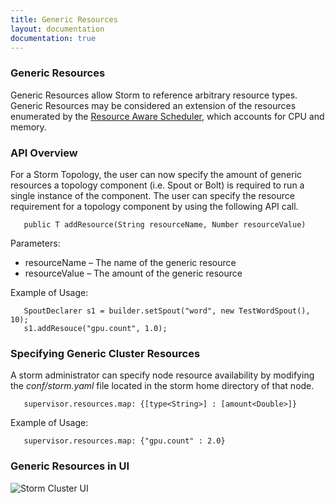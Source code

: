 ```yaml
---
title: Generic Resources
layout: documentation
documentation: true
---
```


### Generic Resources
Generic Resources allow Storm to reference arbitrary resource types. Generic Resources may be considered an extension of the resources enumerated by the [Resource Aware Scheduler](Resource_Aware_Scheduler_overview.md), which accounts for CPU and memory.

### API Overview
For a Storm Topology, the user can now specify the amount of generic resources a topology component (i.e. Spout or Bolt) is required to run a single instance of the component. The user can specify the resource requirement for a topology component by using the following API call.
```
   public T addResource(String resourceName, Number resourceValue)
```
Parameters:
-   resourceName – The name of the generic resource
-   resourceValue – The amount of the generic resource

Example of Usage:
```
   SpoutDeclarer s1 = builder.setSpout("word", new TestWordSpout(), 10);
   s1.addResouce("gpu.count", 1.0);
```

### Specifying Generic Cluster Resources

A storm administrator can specify node resource availability by modifying the _conf/storm.yaml_ file located in the storm home directory of that node.
```
   supervisor.resources.map: {[type<String>] : [amount<Double>]}
```
Example of Usage:
```
   supervisor.resources.map: {"gpu.count" : 2.0}
```


### Generic Resources in UI

![Storm Cluster UI](https://user-images.githubusercontent.com/50145295/68497812-06d1b280-021b-11ea-9f96-8946bf4193fc.png)
